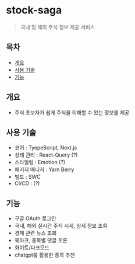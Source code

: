 # stock-saga

> 국내 및 해외 주식 정보 제공 서비스

## 목차

- [개요](#개요)
- [사용 기술](#사용-기술)
- [기능](#기능)

## 개요

- 주식 초보자가 쉽게 주식을 이해할 수 있는 정보를 제공

## 사용 기술

- 코어 : TyepeScript, Next.js
- 상태 관리 : React-Query (?)
- 스타일링 : Emotion (?)
- 패키지 매니저 : Yarn Berry
- 빌드 : SWC
- CI/CD : (?)

## 기능

- 구글 OAuth 로그인
- 국내, 해외 실시간 주식 시세, 상세 정보 조회
- 경제 관련 뉴스 조회
- 북마크, 종목별 댓글 토론
- 화이트/다크모드
- chatgpt를 활용한 종목 추천
